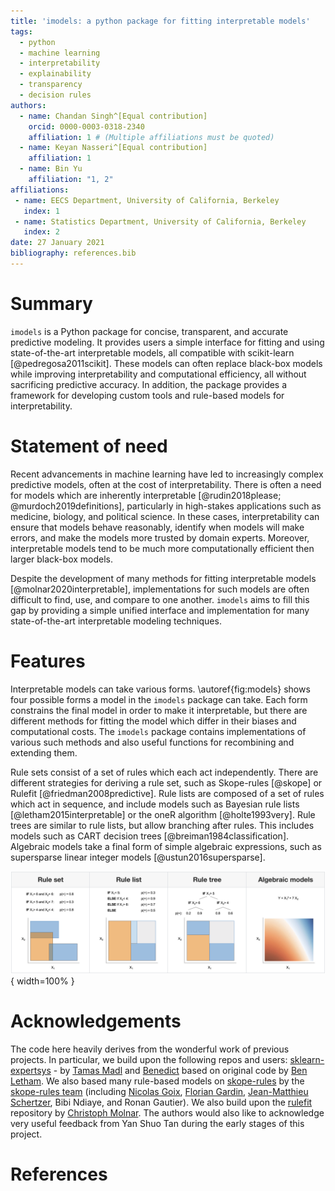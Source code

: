 ```yaml
---
title: 'imodels: a python package for fitting interpretable models'
tags:
  - python
  - machine learning
  - interpretability
  - explainability
  - transparency
  - decision rules
authors:
  - name: Chandan Singh^[Equal contribution]
    orcid: 0000-0003-0318-2340
    affiliation: 1 # (Multiple affiliations must be quoted)
  - name: Keyan Nasseri^[Equal contribution]
    affiliation: 1
  - name: Bin Yu
    affiliation: "1, 2"
affiliations:
 - name: EECS Department, University of California, Berkeley
   index: 1
 - name: Statistics Department, University of California, Berkeley
   index: 2
date: 27 January 2021
bibliography: references.bib
---
```


# Summary

`imodels` is a Python package for concise, transparent, and accurate predictive modeling.
It provides users a simple interface for fitting and using state-of-the-art interpretable models, all compatible with scikit-learn [@pedregosa2011scikit].
These models can often replace black-box models while improving interpretability and computational efficiency, all without sacrificing predictive accuracy.
In addition, the package provides a framework for developing custom tools and rule-based models for interpretability.

# Statement of need

Recent advancements in machine learning have led to increasingly complex predictive models, often at the cost of interpretability.
There is often a need for models which are inherently interpretable [@rudin2018please; @murdoch2019definitions], particularly in high-stakes applications such as medicine, biology, and political science.
In these cases, interpretability can ensure that models behave reasonably, identify when models will make errors, and make the models more trusted by domain experts.
Moreover, interpretable models tend to be much more computationally efficient then larger black-box models.

Despite the development of many methods for fitting interpretable models [@molnar2020interpretable], implementations for such models are often difficult to find, use, and compare to one another.
`imodels` aims to fill this gap by providing a simple unified interface and implementation for many state-of-the-art interpretable modeling techniques.

# Features

Interpretable models can take various forms.
\autoref{fig:models} shows four possible forms a model in the `imodels` package can take.
Each form constrains the final model in order to make it interpretable, but there are different methods for fitting the model which differ in their biases and computational costs.
The `imodels` package contains implementations of various such methods and also useful functions for recombining and extending them.

Rule sets consist of a set of rules which each act independently.
    There are different strategies for deriving a rule set, such as Skope-rules [@skope] or Rulefit [@friedman2008predictive].
Rule lists are composed of a set of rules which act in sequence, and include models such as Bayesian rule lists [@letham2015interpretable] or the oneR algorithm [@holte1993very].
Rule trees are similar to rule lists, but allow branching after rules. This includes models such as CART decision trees [@breiman1984classification].
Algebraic models take a final form of simple algebraic expressions, such as supersparse linear integer models [@ustun2016supersparse].

![Examples of different supported model forms. The bottom of each box shows predictions of the corresponding model as a function of $X_1$ and $X_2$.\label{fig:models}](./docs/img/model_table.png){ width=100% }

# Acknowledgements

The code here heavily derives from the wonderful work of previous projects.
In particular, we build upon the following repos and users: [sklearn-expertsys](https://github.com/tmadl/sklearn-expertsys) - by [Tamas Madl](https://github.com/tmadl) and [Benedict](https://github.com/kenben) based on original code by [Ben Letham](http://lethalletham.com/).
We also based many rule-based models on [skope-rules](https://github.com/scikit-learn-contrib/skope-rules) by the [skope-rules team](https://github.com/scikit-learn-contrib/skope-rules/blob/master/AUTHORS.rst) (including [
Nicolas Goix](https://github.com/ngoix), [Florian Gardin](https://github.com/floriangardin), [Jean-Matthieu Schertzer](https://github.com/datajms), Bibi Ndiaye, and Ronan Gautier). 
We also build upon the [rulefit](https://github.com/christophM/rulefit) repository by [Christoph Molnar](https://github.com/christophM). 
The authors would also like to acknowledge very useful feedback from Yan Shuo Tan during the early stages of this project.

# References